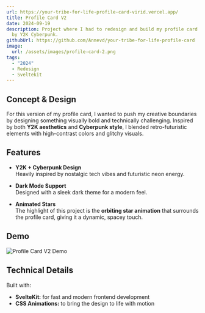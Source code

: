 ```yaml
---
url: https://your-tribe-for-life-profile-card-virid.vercel.app/
title: Profile Card V2
date: 2024-09-19
description: Project where I had to redesign and build my profile card. Inspired
  by Y2K Cyberpunk.
githubUrl: https://github.com/Annevd/your-tribe-for-life-profile-card
image:
  url: /assets/images/profile-card-2.png
tags:
  - "2024"
  - Redesign
  - Sveltekit
---
```


## Concept & Design

For this version of my profile card, I wanted to push my creative boundaries by designing something visually bold and technically challenging. Inspired by both **Y2K aesthetics** and **Cyberpunk style**, I blended retro-futuristic elements with high-contrast colors and glitchy visuals.

## Features

- **Y2K + Cyberpunk Design**  
  Heavily inspired by nostalgic tech vibes and futuristic neon energy.

- **Dark Mode Support**  
  Designed with a sleek dark theme for a modern feel.

- **Animated Stars**  
  The highlight of this project is the **orbiting star animation** that surrounds the profile card, giving it a dynamic, spacey touch.

## Demo

<img src="/assets/demos/profile-card-2-demo.gif" alt="Profile Card V2 Demo"/>

## Technical Details

Built with:

- **SvelteKit:** for fast and modern frontend development
- **CSS Animations:** to bring the design to life with motion